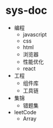 # sys-doc

- 编程
  - javascript
  - css
  - html
  - 浏览器
  - 性能优化
  - react
- 工程
  - 组件库
  - 工具链
- 集锦
  - 错题集
- leetCode
  - Array
